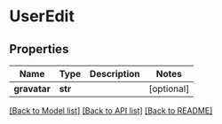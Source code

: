 # UserEdit

## Properties
Name | Type | Description | Notes
------------ | ------------- | ------------- | -------------
**gravatar** | **str** |  | [optional] 

[[Back to Model list]](../README.md#documentation-for-models) [[Back to API list]](../README.md#documentation-for-api-endpoints) [[Back to README]](../README.md)

